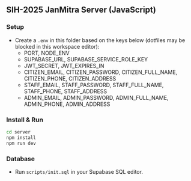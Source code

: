 ## SIH-2025 JanMitra Server (JavaScript)

### Setup
- Create a `.env` in this folder based on the keys below (dotfiles may be blocked in this workspace editor):
  - PORT, NODE_ENV
  - SUPABASE_URL, SUPABASE_SERVICE_ROLE_KEY
  - JWT_SECRET, JWT_EXPIRES_IN
  - CITIZEN_EMAIL, CITIZEN_PASSWORD, CITIZEN_FULL_NAME, CITIZEN_PHONE, CITIZEN_ADDRESS
  - STAFF_EMAIL, STAFF_PASSWORD, STAFF_FULL_NAME, STAFF_PHONE, STAFF_ADDRESS
  - ADMIN_EMAIL, ADMIN_PASSWORD, ADMIN_FULL_NAME, ADMIN_PHONE, ADMIN_ADDRESS

### Install & Run
```bash
cd server
npm install
npm run dev
```

### Database
- Run `scripts/init.sql` in your Supabase SQL editor.


